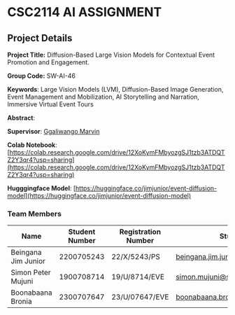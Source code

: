 # CSC2114 AI ASSIGNMENT

## Project Details

**Project Title:** Diffusion-Based Large Vision Models for Contextual Event Promotion and Engagement.

**Group Code:** SW-AI-46

**Keywords**: Large Vision Models (LVM), Diffusion-Based Image Generation, Event Management and Mobilization, AI Storytelling and Narration, Immersive Virtual Event Tours

**Abstract**:

**Supervisor**: [Ggaliwango Marvin](https://www.linkedin.com/in/ggaliwango-marvin-1515b7122/)

**Colab Notebook**: [https://colab.research.google.com/drive/12XoKymFMbyozgSJ1tzb3ATDQTZ2Y3qr4?usp=sharing](https://colab.research.google.com/drive/12XoKymFMbyozgSJ1tzb3ATDQTZ2Y3qr4?usp=sharing)

**Hugggingface Model**: [https://huggingface.co/jimjunior/event-diffusion-model](https://huggingface.co/jimjunior/event-diffusion-model)

### Team Members

| Name                | Student Number | Registration Number | Student Email                                                                           | University Affiliation |
| ------------------- | -------------- | ------------------- | --------------------------------------------------------------------------------------- | ---------------------- |
| Beingana Jim Junior | 2200705243     | 22/X/5243/PS        | [beingana.jim.junior@students.mak.ac.ug](mailto:beingana.jim.junior@students.mak.ac.ug) | Makerere University    |
| Simon Peter Mujuni  | 1900708714     | 19/U/8714/EVE       | [simon.mujuni@students.mak.ac.ug](mailto:simon.mujuni@students.mak.ac.ug)               | Makerere University    |
| Boonabaana Bronia   | 2300707647     | 23/U/07647/EVE      | [boonabaana.bronia@students.mac.ac.ug](mailto:boonabaana.bronia@students.mac.ac.ug)     | Makerere University    |
